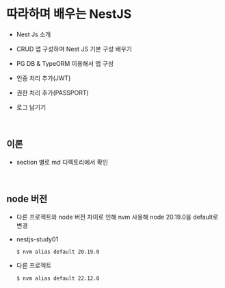 # 따라하며 배우는 NestJS

- Nest Js 소개

- CRUD 앱 구성하며 Nest JS 기본 구성 배우기

- PG DB & TypeORM 이용해서 앱 구성

- 인증 처리 추가(JWT)

- 권한 처리 추가(PASSPORT)

- 로그 남기기

<br />

## 이론

- section 별로 md 디렉토리에서 확인

<br />

## node 버전

- 다른 프로젝트와 node 버전 차이로 인해 nvm 사용해 node 20.19.0을 default로 변경

- nestjs-study01

  ```shell
  $ nvm alias default 20.19.0
  ```

- 다른 프로젝트

  ```shell
  $ nvm alias default 22.12.0
  ```
